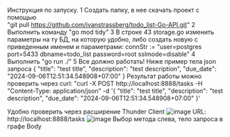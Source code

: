 Инструкция по запуску.
1 Создать папку, в нее скачать проект с помощью  
"git pull https://github.com/ivanstrassberg/todo_list-Go-API.git"
2 Выполнить команду "go mod tidy"
3 В строке 43 storage.go изменить параметры на ту БД, на которую удобно, либо создать новую с приведенным именем и параметрами: connStr := "user=postgres port=5433 dbname=todo_list password=root sslmode=disable"
4 Выполнить "go run ./"
5 Все должно работать!
Ниже пример тела json запроса
{
  "title": "test title",
  "description": "test description",
  "due_date": "2024-09-06T12:51:34.548908+07:00"
}
Результат работы можно проверить через curl: "curl -X POST http://localhost:8888/tasks -H "Content-Type: application/json" -d '{
  "title": "test title",
  "description": "test description",
  "due_date": "2024-09-06T12:51:34.548908+07:00"
}'

Удобно проверить через расширение Thunder Client
![image](https://github.com/user-attachments/assets/86612bfd-4156-41f5-9134-059d3c7562cd)
URL: http://localhost:8888/tasks
![image](https://github.com/user-attachments/assets/4a75cc66-650a-4b01-87dc-fd0b264eaf5d)
Выбор метода слева, тело запроса в графе Body

